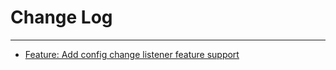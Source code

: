 # Change Log
---

- [Feature: Add config change listener feature support](https://github.com/Tencent/spring-cloud-tencent/pull/254)
